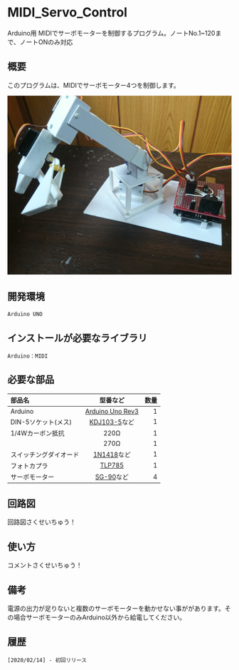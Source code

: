 # MIDI_Servo_Control
 Arduino用 MIDIでサーボモーターを制御するプログラム。ノートNo.1~120まで、ノートONのみ対応

 ## 概要
このプログラムは、MIDIでサーボモーター4つを制御します。

![Picture](https://github.com/YoutechA320U/MIDI_Servo_Control/blob/master/SS/picture1.jpg "3軸ロボットアーム") 
## 開発環境
    Arduino UNO

## インストールが必要なライブラリ
    Arduino：MIDI

## 必要な部品
|部品名|型番など|数量|
|:---|:--:|---:|
|Arduino|[Arduino Uno Rev3](http://akizukidenshi.com/catalog/g/gM-07385/) |1|
|DIN-5ソケット(メス)|[KDJ103-5](http://akizukidenshi.com/catalog/g/gC-09565/)など|1|
|1/4Wカーボン抵抗|220Ω|1|
||270Ω|1|
|スイッチングダイオード|[1N1418](http://akizukidenshi.com/catalog/g/gI-00941/)など|1|
|フォトカプラ|[TLP785](http://akizukidenshi.com/catalog/g/gI-07554/)|1|
|サーボモーター|[SG-90](http://akizukidenshi.com/catalog/g/gM-08761/)など|4|

## 回路図
回路図さくせいちゅう！

## 使い方
コメントさくせいちゅう！

## 備考
電源の出力が足りないと複数のサーボモーターを動かせない事ががあります。その場合サーボモーターのみArduino以外から給電してください。

## 履歴
    [2020/02/14] - 初回リリース
